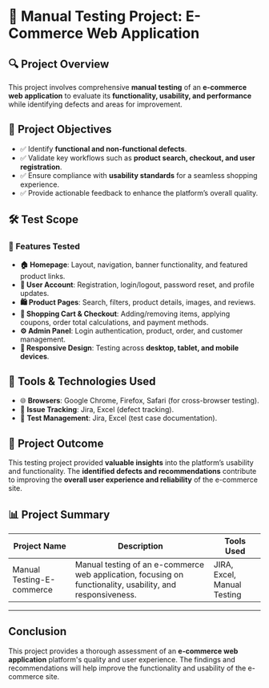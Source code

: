 # 📌 Manual Testing Project: E-Commerce Web Application  

## 🔍 Project Overview  
This project involves comprehensive **manual testing** of an **e-commerce web application** to evaluate its **functionality, usability, and performance** while identifying defects and areas for improvement.  

## 🎯 Project Objectives  
- ✅ Identify **functional and non-functional defects**.  
- ✅ Validate key workflows such as **product search, checkout, and user registration**.  
- ✅ Ensure compliance with **usability standards** for a seamless shopping experience.  
- ✅ Provide actionable feedback to enhance the platform’s overall quality.  

## 🛠️ Test Scope  
### 🔹 Features Tested  
- **🏠 Homepage**: Layout, navigation, banner functionality, and featured product links.  
- **👤 User Account**: Registration, login/logout, password reset, and profile updates.  
- **🛍️ Product Pages**: Search, filters, product details, images, and reviews.  
- **🛒 Shopping Cart & Checkout**: Adding/removing items, applying coupons, order total calculations, and payment methods.  
- **⚙️ Admin Panel**: Login authentication, product, order, and customer management.  
- **📱 Responsive Design**: Testing across **desktop, tablet, and mobile devices**.  

## 🧰 Tools & Technologies Used  
- 🌐 **Browsers**: Google Chrome, Firefox, Safari (for cross-browser testing).  
- 📝 **Issue Tracking**: Jira, Excel (defect tracking).  
- 📑 **Test Management**: Jira, Excel (test case documentation).  

## 📌 Project Outcome  
This testing project provided **valuable insights** into the platform’s usability and functionality. The **identified defects and recommendations** contribute to improving the **overall user experience and reliability** of the e-commerce site.  

## 📊 Project Summary  
| **Project Name**         | **Description**                                                             | **Tools Used**           |  
|--------------------------|---------------------------------------------------------------------------|--------------------------|  
| Manual Testing-E-commerce       | Manual testing of an e-commerce web application, focusing on functionality, usability, and responsiveness. | JIRA, Excel, Manual Testing |  

----------

## Conclusion

This project provides a thorough assessment of an **e-commerce web application** platform's quality and user experience. The findings and recommendations will help improve the functionality and usability of the e-commerce site.
